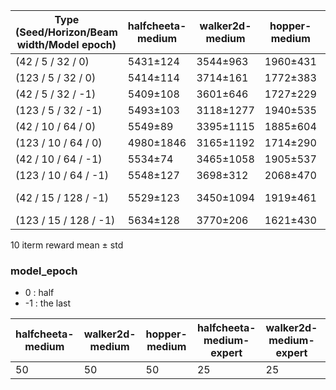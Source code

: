 |Type <br> (Seed/Horizon/Beam width/Model epoch)|halfcheeta-medium|walker2d-medium|hopper-medium|halfcheeta-medium-expert|walker2d-medium-expert|hopper-medium-expert|halfcheeta-medium-replay|walker2d-medium-replay|hopper-medium-replay|
|------|---|---|------|---|---|------|---|---|------|
|(42 / 5 / 32 / 0)|5431±124|3544±963|1960±431|8547±1328|4402±843|2282±755|5199±188|530±1144|2529±925|
|(123 / 5 / 32 / 0)|5414±114|3714±161|1772±383|11379±126|4891±350|1851±400|5164±156|2243±1789|2498±1169|
|(42 / 5 / 32 / -1)|5409±108|3601±646|1727±229|10983±1543|5020±30|2247±831|5348±137|2539±1653|1698±973|
|(123 / 5 / 32 / -1)|5493±103|3118±1277|1940±535|11591±288|5003±71|2886±892|5184±122|2444±1784|2690±253|
|(42 / 10 / 64 / 0)|5549±89|3395±1115|1885±604|10941±1847|4922±271|2348±956|5280±69|1258±1653|3155±325|
|(123 / 10 / 64 / 0)|4980±1846|3165±1192|1714±290|11404+266|4905±304|2460±1033|5325±130|1928±1832|2903±720|
|(42 / 10 / 64 / -1)|5534±74|3465±1058|1905±537|10293±2529|5049±19|2567±927|5334±145|2892±1590|1115±629|
|(123 / 10 / 64 / -1)|5548±127|3698±312|2068±470|11617±107|4909±320|3454±569|5292±138|2925±1417|2825±164|
|(42 / 15 / 128 / -1)|5529±123|3450±1094|1919±461|11495±68 <br> (3 iter)|5034±26|2289±903|4861±1387|2822±1858 <br> (3 iter)|1413±715|
|(123 / 15 / 128 / -1)|5634±128|3770±206|1621±430|11241±580|5029±33|2783±1045|4924±1226|3213±1296|2788±576|

10 iterm reward mean ± std<br>

### model_epoch <br>
- 0 : half <br>
- -1 : the last

|halfcheeta-medium|walker2d-medium|hopper-medium|halfcheeta-medium-expert|walker2d-medium-expert|hopper-medium-expert|halfcheeta-medium-replay|walker2d-medium-replay|hopper-medium-replay|
|---|---|---|---|---|---|---|---|---|
|50|50|50|25|25|25|247|166|125|
